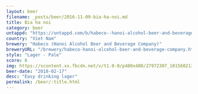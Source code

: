 ```yaml
---
layout: beer
filename: _posts/beer/2016-11-09-bia-ha-noi.md
title: Bia ha noi
category: beer
untappd: "https://untappd.com/b/habeco--hanoi-alcohol-beer-and-beverage-company--bia-ha-noi/17374"
country: "Viet Nam"
brewery: "Habeco (Hanoi Alcohol Beer and Beverage Company)"
breweryURL: "/brewery/habeco-hanoi-alcohol-beer-and-beverage-company.html"
style: "Lager - Pale"
score: 6
img: https://scontent.xx.fbcdn.net/v/t1.0-0/p480x480/27972307_10156021376338745_7304484909308804884_n.jpg?oh=462840f9906308b235bfc5fd0105f4a8&oe=5B019B73
beer-date: "2018-02-17"
desc: "Easy drinking lager"
permalink: /beer/:title.html
---
```

